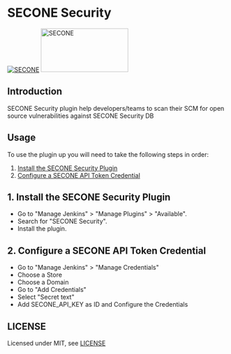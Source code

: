 # SECONE Security

[![SECONE](https://sec1.io/wp-content/uploads/2023/10/sec1-logo-svg-orange.svg)](https://sec1.io)
<a href="https://sec1.io">
  <img src="https://sec1.io/wp-content/uploads/2023/10/sec1-logo-svg-orange.svg" alt="SECONE" width="200" height="100">
</a>

## Introduction

SECONE Security plugin help developers/teams to scan their SCM for open source vulnerabilities against SECONE Security DB

## Usage
To use the plugin up you will need to take the following steps in order:

1. [Install the SECONE Security Plugin](#1-install-the-secone-security-plugin)
2. [Configure a SECONE API Token Credential](#2-configure-a-secone-api-token-credential)

## 1. Install the SECONE Security Plugin

- Go to "Manage Jenkins" > "Manage Plugins" > "Available".
- Search for "SECONE Security".
- Install the plugin.

## 2. Configure a SECONE API Token Credential

- Go to "Manage Jenkins" > "Manage Credentials"
- Choose a Store
- Choose a Domain
- Go to "Add Credentials"
- Select "Secret text"
- Add SECONE_API_KEY as ID and Configure the Credentials

## LICENSE

Licensed under MIT, see [LICENSE](LICENSE.md)

